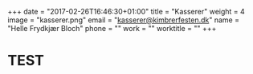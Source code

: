 +++
date = "2017-02-26T16:46:30+01:00"
title = "Kasserer"
weight = 4
image = "kasserer.png"
email = "kasserer@kimbrerfesten.dk"
name = "Helle Frydkjær Bloch"
phone = ""
work = ""
worktitle = ""
+++

# TEST
